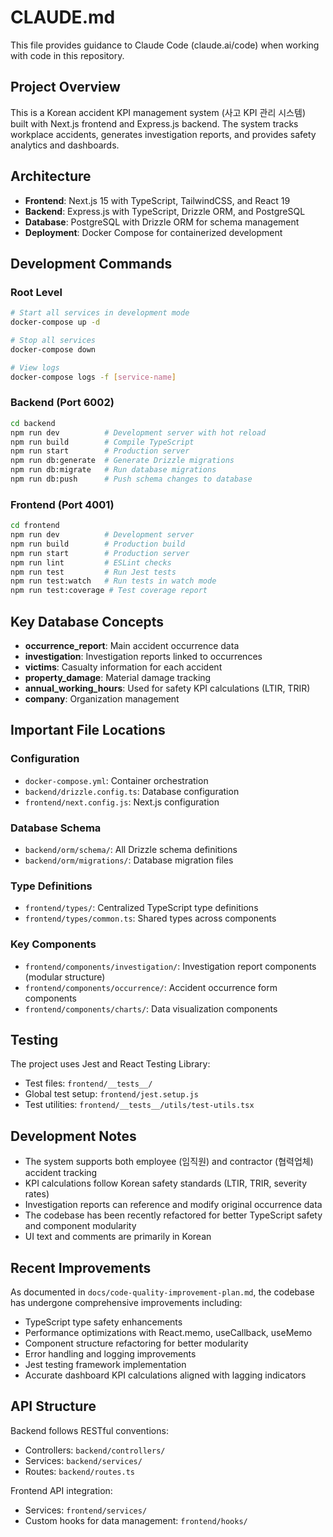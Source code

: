 # CLAUDE.md

This file provides guidance to Claude Code (claude.ai/code) when working with code in this repository.

## Project Overview

This is a Korean accident KPI management system (사고 KPI 관리 시스템) built with Next.js frontend and Express.js backend. The system tracks workplace accidents, generates investigation reports, and provides safety analytics and dashboards.

## Architecture

- **Frontend**: Next.js 15 with TypeScript, TailwindCSS, and React 19
- **Backend**: Express.js with TypeScript, Drizzle ORM, and PostgreSQL
- **Database**: PostgreSQL with Drizzle ORM for schema management
- **Deployment**: Docker Compose for containerized development

## Development Commands

### Root Level
```bash
# Start all services in development mode
docker-compose up -d

# Stop all services  
docker-compose down

# View logs
docker-compose logs -f [service-name]
```

### Backend (Port 6002)
```bash
cd backend
npm run dev          # Development server with hot reload
npm run build        # Compile TypeScript
npm run start        # Production server
npm run db:generate  # Generate Drizzle migrations
npm run db:migrate   # Run database migrations
npm run db:push      # Push schema changes to database
```

### Frontend (Port 4001)
```bash
cd frontend
npm run dev          # Development server
npm run build        # Production build
npm run start        # Production server
npm run lint         # ESLint checks
npm run test         # Run Jest tests
npm run test:watch   # Run tests in watch mode
npm run test:coverage # Test coverage report
```

## Key Database Concepts

- **occurrence_report**: Main accident occurrence data
- **investigation**: Investigation reports linked to occurrences
- **victims**: Casualty information for each accident
- **property_damage**: Material damage tracking
- **annual_working_hours**: Used for safety KPI calculations (LTIR, TRIR)
- **company**: Organization management

## Important File Locations

### Configuration
- `docker-compose.yml`: Container orchestration
- `backend/drizzle.config.ts`: Database configuration
- `frontend/next.config.js`: Next.js configuration

### Database Schema
- `backend/orm/schema/`: All Drizzle schema definitions
- `backend/orm/migrations/`: Database migration files

### Type Definitions
- `frontend/types/`: Centralized TypeScript type definitions
- `frontend/types/common.ts`: Shared types across components

### Key Components
- `frontend/components/investigation/`: Investigation report components (modular structure)
- `frontend/components/occurrence/`: Accident occurrence form components
- `frontend/components/charts/`: Data visualization components

## Testing

The project uses Jest and React Testing Library:
- Test files: `frontend/__tests__/`
- Global test setup: `frontend/jest.setup.js`
- Test utilities: `frontend/__tests__/utils/test-utils.tsx`

## Development Notes

- The system supports both employee (임직원) and contractor (협력업체) accident tracking
- KPI calculations follow Korean safety standards (LTIR, TRIR, severity rates)
- Investigation reports can reference and modify original occurrence data
- The codebase has been recently refactored for better TypeScript safety and component modularity
- UI text and comments are primarily in Korean

## Recent Improvements

As documented in `docs/code-quality-improvement-plan.md`, the codebase has undergone comprehensive improvements including:
- TypeScript type safety enhancements
- Performance optimizations with React.memo, useCallback, useMemo
- Component structure refactoring for better modularity
- Error handling and logging improvements
- Jest testing framework implementation
- Accurate dashboard KPI calculations aligned with lagging indicators

## API Structure

Backend follows RESTful conventions:
- Controllers: `backend/controllers/`
- Services: `backend/services/`
- Routes: `backend/routes.ts`

Frontend API integration:
- Services: `frontend/services/`
- Custom hooks for data management: `frontend/hooks/`